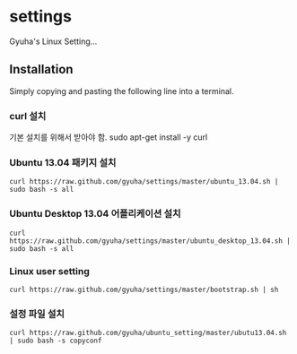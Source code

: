 settings
========

Gyuha's Linux Setting...

## Installation

Simply copying and pasting the following line into a terminal.

### curl 설치
기본 설치를 위해서 받아야 함.
    sudo apt-get install -y curl

### Ubuntu 13.04 패키지 설치

    curl https://raw.github.com/gyuha/settings/master/ubuntu_13.04.sh | sudo bash -s all

### Ubuntu Desktop 13.04 어플리케이션 설치

    curl https://raw.github.com/gyuha/settings/master/ubuntu_desktop_13.04.sh | sudo bash -s all

### Linux user setting
    curl https://raw.github.com/gyuha/settings/master/bootstrap.sh | sh


### 설정 파일 설치

    curl https://raw.github.com/gyuha/ubuntu_setting/master/ubutu13.04.sh | sudo bash -s copyconf

